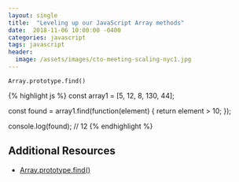 ```yaml
---
layout: single
title:  "Leveling up our JavaScript Array methods"
date:  2018-11-06 10:00:00 -0400
categories: javascript
tags: javascript
header:
  image: /assets/images/cto-meeting-scaling-nyc1.jpg
---
```


`Array.prototype.find()`

{% highlight js %}
const array1 = [5, 12, 8, 130, 44];

const found = array1.find(function(element) {
  return element > 10;
});

console.log(found); // 12
{% endhighlight %}

## Additional Resources
- [Array.prototype.find()](https://developer.mozilla.org/en-US/docs/Web/JavaScript/Reference/Global_Objects/Array/find)
